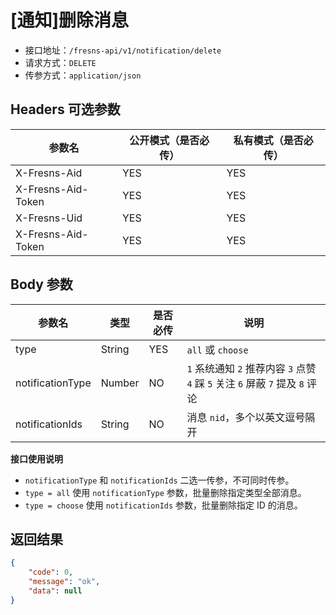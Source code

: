 # [通知]删除消息

- 接口地址：`/fresns-api/v1/notification/delete`
- 请求方式：`DELETE`
- 传参方式：`application/json`

## Headers 可选参数

| 参数名 | 公开模式（是否必传） | 私有模式（是否必传） |
| --- | --- | --- |
| X-Fresns-Aid | YES | YES |
| X-Fresns-Aid-Token | YES | YES |
| X-Fresns-Uid | YES | YES |
| X-Fresns-Aid-Token | YES | YES |

## Body 参数

| 参数名 | 类型 | 是否必传 | 说明 |
| --- | --- | --- | --- |
| type | String | YES | `all` 或 `choose` |
| notificationType | Number | NO | `1` 系统通知 `2` 推荐内容 `3` 点赞 `4` 踩 `5` 关注 `6` 屏蔽 `7` 提及 `8` 评论 |
| notificationIds | String | NO | 消息 `nid`，多个以英文逗号隔开 |

**接口使用说明**

- `notificationType` 和 `notificationIds` 二选一传参，不可同时传参。
- `type = all` 使用 `notificationType` 参数，批量删除指定类型全部消息。
- `type = choose` 使用 `notificationIds` 参数，批量删除指定 ID 的消息。

## 返回结果

```json
{
    "code": 0,
    "message": "ok",
    "data": null
}
```
